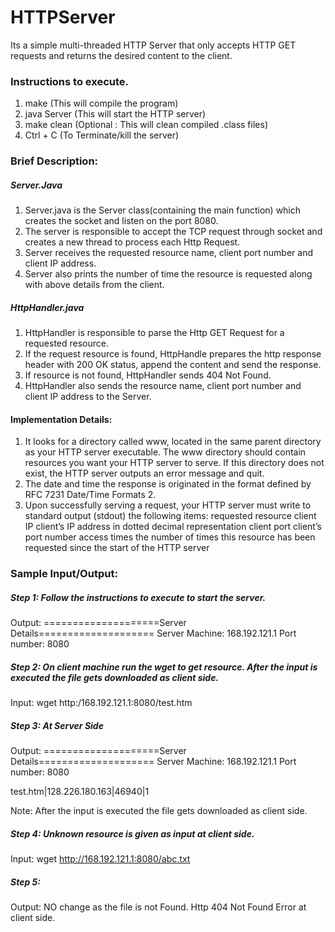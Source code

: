 # HTTPServer
Its a simple multi-threaded HTTP Server that only accepts HTTP GET requests and returns the desired content to the client.

### Instructions to execute.
1. make 					(This will compile the program)
2. java Server				(This will start the HTTP server)
3. make clean 				(Optional : This will clean compiled .class files)
4. Ctrl + C 				(To Terminate/kill the server)



### Brief Description:
##### Server.Java 
1. Server.java is the Server class(containing the main function) which creates the socket and listen on the port 8080.
2. The server is responsible to accept the TCP request through socket and creates a new thread to process each Http Request.
3. Server receives the requested resource name, client port number and client IP address.
4. Server also prints the number of time the resource is requested along with above details from the client.

##### HttpHandler.java
1. HttpHandler is responsible to parse the Http GET Request for a requested resource.
2. If the request resource is found, HttpHandle prepares the http response header with 200 OK status, append the content and send the response.
3. If resource is not found, HttpHandler sends 404 Not Found.
4. HttpHandler also sends the resource name, client port number and client IP address to the Server.


#### Implementation Details:
1. It looks for a directory called www, located in the same parent directory as your HTTP server
executable. The www directory should contain resources you want your HTTP server to serve. If this
directory does not exist, the HTTP server outputs an error message and quit.
2. The date and time the response is originated in the format defined by RFC 7231 Date/Time
Formats 2.
3. Upon successfully serving a request, your HTTP server must write to standard output (stdout) the following
items:
  requested resource
  client IP client’s IP address in dotted decimal representation
  client port client’s port number
  access times the number of times this resource has been requested since the start of the HTTP server

### Sample Input/Output:
##### Step 1: Follow the instructions to execute to start the server.
Output:
====================Server Details====================
Server Machine: 168.192.121.1
Port number: 8080 

##### Step 2: On client machine run the wget to get resource. After the input is executed the file gets downloaded as client side.
Input:
wget http:/168.192.121.1:8080/test.htm

##### Step 3: At Server Side
Output:
====================Server Details====================
Server Machine: 168.192.121.1
Port number: 8080

test.htm|128.226.180.163|46940|1

Note: After the input is executed the file gets downloaded as client side.

##### Step 4: Unknown resource is given as input at client side.
Input:
wget http://168.192.121.1:8080/abc.txt

##### Step 5:
Output: NO change as the file is not Found. Http 404 Not Found Error at client side.
